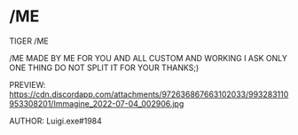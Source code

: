 # /ME


TIGER /ME

/ME MADE BY ME FOR YOU AND ALL CUSTOM AND WORKING I ASK ONLY ONE THING DO NOT SPLIT IT FOR YOUR THANKS;)

PREVIEW: https://cdn.discordapp.com/attachments/972636867663102033/993283110953308201/Immagine_2022-07-04_002906.jpg

AUTHOR: Luigi.exe#1984
